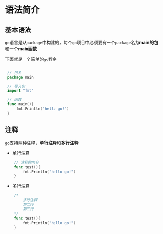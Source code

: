 # 语法简介

## 基本语法
`go`语言是从`package`中构建的，每个`go`项目中必须要有一个`package`名为**main的包**和一个**main函数**

下面就是一个简单的`go`程序

```go

 // 包名
 package main

 // 导入包
 import "fmt"

 // 函数
 func main(){
     fmt.Println("hello go!")
 }

```

## 注释
`go`支持两种注释，**单行注释**和**多行注释**

- 单行注释

```go
    // 注释的内容
    func test(){
        fmt.Println("hello go!")
    }
```

- 多行注释

```go
    /*
        多行注释
        第二行
        第三行
    */
    func test(){
        fmt.Println("hello go!")
    }
```
